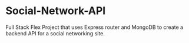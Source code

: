 # Social-Network-API
Full Stack Flex Project that uses Express router and MongoDB to create a backend API for a social networking site. 
